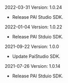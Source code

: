 2022-03-31 Version: 1.0.24
- Release PAI Studio SDK.

2022-01-04 Version: 1.0.22
- Release PAI Stduio SDK.

2021-09-22 Version: 1.0.0
- Update PaiStudio SDK.

2021-07-26 Version: 1.0.14
- Release PAI Stduio SDK.

